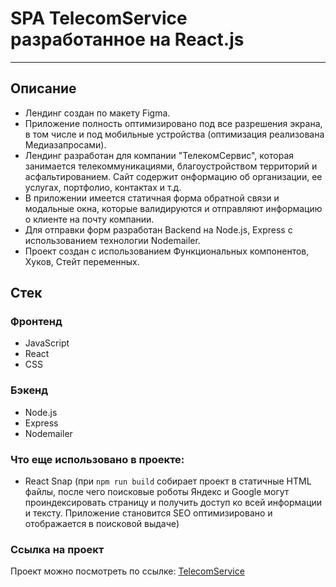 # SPA TelecomService разработанное на React.js
---
## Описание

* Лендинг создан по макету Figma. 
* Приложение полность оптимизировано под все разрешения экрана, в том числе и под мобильные 
устройства (оптимизация реализована Медиазапросами).
* Лендинг разработан для компании "ТелекомСервис", которая занимается телекоммуникациями, благоустройством территорий
и асфальтированием. Сайт содержит онформацию об организации, ее услугах, портфолио, контактах и т.д.
* В приложении имеется статичная форма обратной связи и модальные окна, которые валидируются и отправляют 
информацию о клиенте на почту компании. 
* Для отправки форм разработан Backend на Node.js, Express с использованием технологии Nodemailer.
* Проект создан с использованием Функциональных компонентов, Хуков, Стейт переменных.

## Стек
### Фронтенд
* JavaScript
* React
* CSS
### Бэкенд
* Node.js
* Express
* Nodemailer
### Что еще использовано в проекте:

* React Snap (при `npm run build` собирает проект в статичные HTML файлы, после чего
поисковые роботы Яндекс и Google могут проиндексировать страницу и получить доступ ко всей информации и тексту. 
Приложение становится SEO оптимизировано и отображается в поисковой выдаче)
### Ссылка на проект

Проект можно посмотреть по ссылке: [TelecomService](https://oootelecomservice.ru/)